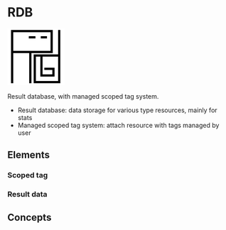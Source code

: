 # RDB

![RDB Logo](./doc/logo.png)

Result database, with managed scoped tag system.

- Result database: data storage for various type resources, mainly for stats
- Managed scoped tag system: attach resource with tags managed by user

## Elements

### Scoped tag

### Result data

## Concepts
